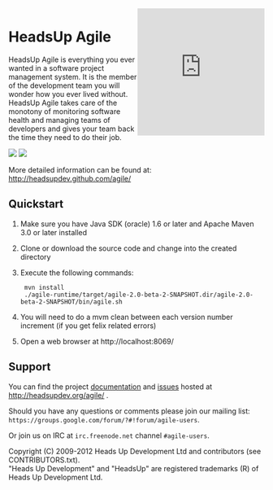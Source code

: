 <iframe src="http://headsupdev.com/api/agile/hosted.php" width="250" height="250" border="0" style="float: right; z-index:100; position: relative; border:0"></iframe>

HeadsUp Agile
=============

HeadsUp Agile is everything you ever wanted in a software project management system.
It is the member of the development team you will wonder how you ever lived without.
HeadsUp Agile takes care of the monotony of monitoring software health and managing teams
of developers and gives your team back the time they need to do their job.

![](http://headsupdev.com/agile/_images/dashboard.png)
![](http://headsupdev.com/agile/_images/activity.png)

More detailed information can be found at:
  http://headsupdev.github.com/agile/


Quickstart
----------

1. Make sure you have Java SDK (oracle) 1.6 or later and Apache Maven 3.0 or later installed
1. Clone or download the source code and change into the created directory
1. Execute the following commands:

        mvn install
        ./agile-runtime/target/agile-2.0-beta-2-SNAPSHOT.dir/agile-2.0-beta-2-SNAPSHOT/bin/agile.sh

1. You will need to do a mvm clean between each version number increment (if you get felix related errors)

1. Open a web browser at http://localhost:8069/

Support
-------

You can find the project [documentation](http://headsupdev.org/agile/docs/) and [issues](http://headsupdev.org/agile/issues/) hosted at http://headsupdev.org/agile/ .

Should you have any questions or comments please join our mailing list:  
  `https://groups.google.com/forum/?#!forum/agile-users`.

Or join us on IRC at `irc.freenode.net` channel `#agile-users`.

Copyright (C) 2009-2012 Heads Up Development Ltd and contributors (see CONTRIBUTORS.txt).   
"Heads Up Development" and "HeadsUp" are registered trademarks (R) of Heads Up Development Ltd.

